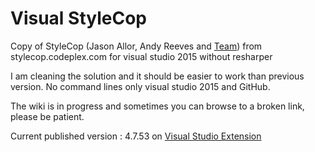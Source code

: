 # Visual StyleCop
Copy of StyleCop (Jason Allor, Andy Reeves and [Team](https://stylecop.codeplex.com/team/view)) from stylecop.codeplex.com for visual studio 2015 without resharper

I am cleaning the solution and it should be easier to work than previous version.
No command lines only visual studio 2015 and GitHub.

The wiki is in progress and sometimes you can browse to a broken link, please be patient.

Current published version : 4.7.53 on [Visual Studio Extension](https://visualstudiogallery.msdn.microsoft.com/cac2a05b-6eb6-4fa2-95b9-1f8d011e6cae)
